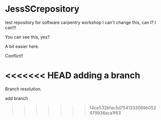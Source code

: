 # JessSCrepository
test repository for software carpentry workshop
I can't change this, can I?
I can!!!

You can see this, yes?

A bit easier here.

Conflict!!

<<<<<<< HEAD
adding a branch
=======
Branch resolution.

add branch
>>>>>>> 14ce532bfac5d7541333069b052479936aca1f63
